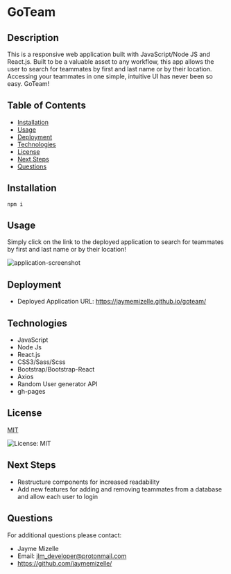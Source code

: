 

# GoTeam

## Description
This is a responsive web application built with JavaScript/Node JS and React.js. Built to be a valuable asset to any workflow, this app allows the user to search for teammates by first and last name or by their location. Accessing your teammates in one simple, intuitive UI has never been so easy. GoTeam!

## Table of Contents
  - [Installation](#installation)
  - [Usage](#usage)
  - [Deployment](#deployment)
  - [Technologies](#technologies)
  - [License](#license)
  - [Next Steps](#next-steps)
  - [Questions](#questions)


## Installation
``` npm i ```

## Usage
Simply click on the link to the deployed application to search for teammates by first and last name or by their location!

![application-screenshot](./public/goTeam-screenshot.jpg)

## Deployment
* Deployed Application URL: https://jaymemizelle.github.io/goteam/

## Technologies
* JavaScript 
* Node Js 
* React.js 
* CSS3/Sass/Scss 
* Bootstrap/Bootstrap-React
* Axios
* Random User generator API
* gh-pages

## License


  [MIT](https://opensource.org/licenses/MIT)
  

  ![License: MIT](https://img.shields.io/badge/License-MIT-9cf)


## Next Steps
* Restructure components for increased readability
* Add new features for adding and removing teammates from a database and allow each user to login

## Questions
For additional questions please contact:
* Jayme Mizelle
* Email: jlm_developer@protonmail.com
* https://github.com/jaymemizelle/
